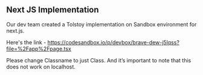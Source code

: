 ## Next JS Implementation

Our dev team created a Tolstoy implementation on Sandbox environment for next.js.

Here's the link - https://codesandbox.io/p/devbox/brave-dew-j5lqss?file=%2Fapp%2Fpage.tsx

Please change Classname to just Class. And it’s important to note that this does not work on localhost.
